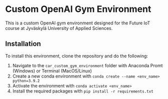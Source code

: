 # Custom OpenAI Gym Environment

This is a custom OpenAI gym environment designed for the Future IoT course at Jyväskylä University of Applied Sciences. 

## Installation

To install this environment, clone the repository and do the following:

1. Navigate to the `car_custom_gym_environment` folder with Anaconda Promt (Windows) or Terminal (MacOS/Linux)
2. Create a new conda environment with `conda create --name <env_name> python=3.9.2`
3. Activate the environment with `conda activate <env_name>`
4. Install the required packages with `pip install -r requirements.txt`
